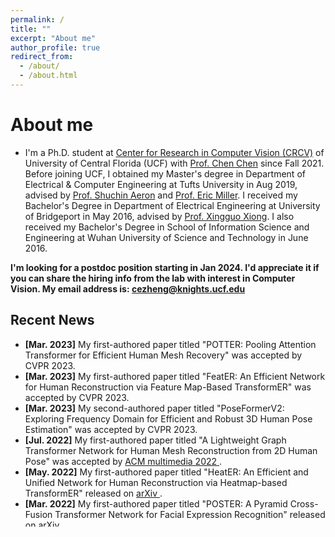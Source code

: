 ```yaml
---
permalink: /
title: ""
excerpt: "About me"
author_profile: true
redirect_from: 
  - /about/
  - /about.html
---
```

# <i class="fa fa-cog fa-spin fa-fw"></i> About me #

* I'm a Ph.D. student at [Center for Research in Computer Vision (CRCV)](https://www.crcv.ucf.edu/) of University of Central Florida (UCF) with [Prof. Chen Chen](https://www.crcv.ucf.edu/chenchen/) since Fall 2021. Before joining UCF, I obtained my Master's degree in Department of Electrical & Computer Engineering at Tufts University in Aug 2019, advised by [Prof. Shuchin Aeron](http://www.ece.tufts.edu/~shuchin/) and [Prof. Eric Miller](https://engineering.tufts.edu/people/faculty/eric-miller). I received my Bachelor's Degree in Department of Electrical Engineering at University of Bridgeport in May 2016, advised by [Prof. Xingguo Xiong](https://www.bridgeport.edu/faculty/xingguo-michael-xiong). I also received my Bachelor's Degree in School of Information Science and Engineering at Wuhan University of Science and Technology in June 2016. 

**I'm looking for a postdoc position starting in Jan 2024. I'd appreciate it if you can share the hiring info from the lab with interest in Computer Vision. My email address is: cezheng@knights.ucf.edu**


## <i class="fa fa-fw fa-rss "></i> Recent News ##

<ul style="width: auto; height: 300px; overflow: auto">
  
  <li> <b>[Mar. 2023]</b> My first-authored paper titled "POTTER: Pooling Attention Transformer for Efficient Human Mesh Recovery" was accepted by CVPR 2023. </li>
  
  <li> <b>[Mar. 2023]</b> My first-authored paper titled "FeatER: An Efficient Network for Human Reconstruction via Feature Map-Based TransformER" was accepted by CVPR 2023. </li>
  
  <li> <b>[Mar. 2023]</b> My second-authored paper titled "PoseFormerV2: Exploring Frequency Domain for Efficient and Robust 3D Human Pose Estimation" was accepted by CVPR 2023. </li>
  
  <li> <b>[Jul. 2022]</b> My first-authored paper titled "A Lightweight Graph Transformer Network for Human Mesh Reconstruction from 2D Human Pose" was accepted by <a href="https://arxiv.org/pdf/2111.12696.pdf">ACM multimedia 2022 </a>. </li>
  
  <li> <b>[May. 2022]</b> My first-authored paper titled "HeatER: An Efficient and Unified Network for Human Reconstruction via Heatmap-based TransformER" released on <a href="https://arxiv.org/pdf/2205.15448.pdf">arXiv </a>. </li>
  
  <li> <b>[Mar. 2022]</b> My first-authored paper titled "POSTER: A Pyramid Cross-Fusion Transformer Network for Facial Expression Recognition" released on <a href="https://arxiv.org/pdf/2204.04083.pdf">arXiv </a>. </li>
  
  <li> <b>[Otc. 2021]</b> My first-authored paper titled "3D Human Pose Estimation with Spatial and Temporal Transformers" was accepted by <a href="https://openaccess.thecvf.com/content/ICCV2021/papers/Zheng_3D_Human_Pose_Estimation_With_Spatial_and_Temporal_Transformers_ICCV_2021_paper.pdf">ICCV 2021</a>. </li>
  
  <li> <b>[Aug. 2021]</b> I join the Center for Research in Computer Vision (CRCV) of University of Central Florida.</li>
  
  <li> <b>[Dec. 2020]</b> My first-authored paper titled "Deep Learning-Based Human Pose Estimation: A Survey" released on <a href="https://arxiv.org/abs/2012.13392">arXiv </a>. </li>
  
  <li> <b>[Sep. 2020]</b> I join the Machine Vision Lab of University of North Carolina at Charlotte.</li>

  <li> <b>[Jul. 2020]</b> My first-authored paper titled "LodoNet: A Deep Neural Network with 2D Keypoint Matching for 3D LiDAR Odometry Estimation" was accepted by <a href="https://arxiv.org/pdf/2009.00164.pdf">ACM Multimedia 2020 </a>.</li>

  <li> <b>[Oct. 2019 to May. 2020]</b> I visit the VISLab at Worcester Polytechnic Institute (WPI), advised by <a href="https://zhang-vislab.github.io/">Prof. Ziming Zhang </a>. </li> 
  
  <li> <b>[Aug. 2019]</b> I graduated with my Master degree from Tufts University.</li>
 

